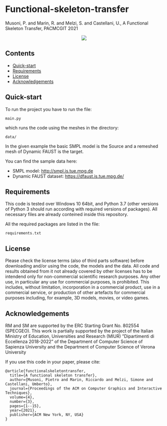 # Functional-skeleton-transfer

Musoni, P. and Marin, R. and Melzi, S. and Castellani, U., A Functional Skeleton Transfer, PACMCGIT 2021

<p align="center">
<img src="teaser.png"
</p>

## Contents
* [Quick-start](https://github.com/PietroMsn/Functional-skeleton-transfer#Quick-start)
* [Requirements](https://github.com/PietroMsn/Functional-skeleton-transfer#requirements)
* [License](https://github.com/PietroMsn/Functional-skeleton-transfer#license)
* [Acknowledgements](https://github.com/PietroMsn/Functional-skeleton-transfer#acknowledgements)
  
## Quick-start  
  To run the project you have to run the file:
  ```
  main.py
  ```
  which runs the code using the meshes in the directory:
  ```
  data/
  ```
  In the given example the basic SMPL model is the Source and a remeshed mesh of Dynamic FAUST is the target.
  
  You can find the sample data here:
  * SMPL model: http://smpl.is.tue.mpg.de
  * Dynamic FAUST dataset: https://dfaust.is.tue.mpg.de/
  
  
## Requirements
  This code is tested over Windows 10 64bit, and Python 3.7 (other versions of Python 3 should run according with required versions of packages). All necessary files are already conteined inside this repository.
  
  All the required packages are listed in the file:
  ```
  requirements.txt
  ```
  
  
## License
Please check the license terms (also of third parts software) before downloading and/or using the code, the models and the data. 
All code and results obtained from it not already covered by other licenses has to be intendend only for non-commercial scientific research purposes.
Any other use, in particular any use for commercial purposes, is prohibited. This includes, without limitation, incorporation in a commercial product, use in a commercial service, or production of other artefacts for commercial purposes including, for example, 3D models, movies, or video games. 

## Acknowledgements
  
RM and SM are supported by the ERC Starting Grant No. 802554 (SPECGEO). This work is partially supported by the project of the Italian Ministry of Education, Universities and Research (MIUR) ”Dipartimenti di Eccellenza 2018-2022” of the Department of Computer Science of Sapienza University and the Department of Computer Science of Verona University

If you use this code in your paper, please cite:
```
@article{functionalskeletontransfer,
  title={A functional skeleton transfer},
  author={Musoni, Pietro and Marin, Riccardo and Melzi, Simone and Castellani, Umberto},
  journal={Proceedings of the ACM on Computer Graphics and Interactive Techniques},
  volume={4},
  number={3},
  pages={1--15},
  year={2021},
  publisher={ACM New York, NY, USA}
}
```
